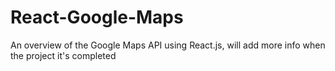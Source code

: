 # React-Google-Maps
An overview of the Google Maps API using React.js, will add more info when the project it's completed
